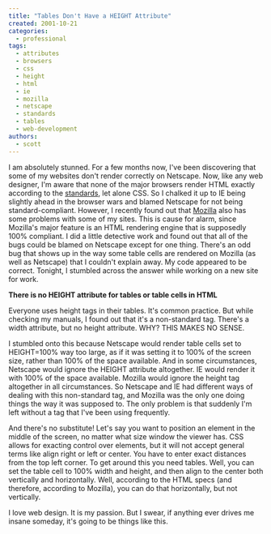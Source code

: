 ```yaml
---
title: "Tables Don't Have a HEIGHT Attribute"
created: 2001-10-21
categories: 
  - professional
tags: 
  - attributes
  - browsers
  - css
  - height
  - html
  - ie
  - mozilla
  - netscape
  - standards
  - tables
  - web-development
authors: 
  - scott
---
```


I am absolutely stunned. For a few months now, I've been discovering that some of my websites don't render correctly on Netscape. Now, like any web designer, I'm aware that none of the major browsers render HTML exactly according to the [standards](http://www.w3.org/), let alone CSS. So I chalked it up to IE being slightly ahead in the browser wars and blamed Netscape for not being standard-compliant. However, I recently found out that [Mozilla](http://www.mozilla.org/) also has some problems with some of my sites. This is cause for alarm, since Mozilla's major feature is an HTML rendering engine that is supposedly 100% compliant. I did a little detective work and found out that all of the bugs could be blamed on Netscape except for one thing. There's an odd bug that shows up in the way some table cells are rendered on Mozilla (as well as Netscape) that I couldn't explain away. My code appeared to be correct. Tonight, I stumbled across the answer while working on a new site for work.

**There is no HEIGHT attribute for tables or table cells in HTML**

Everyone uses height tags in their tables. It's common practice. But while checking my manuals, I found out that it's a non-standard tag. There's a width attribute, but no height attribute. WHY? THIS MAKES NO SENSE.

I stumbled onto this because Netscape would render table cells set to HEIGHT=100% way too large, as if it was setting it to 100% of the screen size, rather than 100% of the space available. And in some circumstances, Netscape would ignore the HEIGHT attribute altogether. IE would render it with 100% of the space available. Mozilla would ignore the height tag altogether in all circumstances. So Netscape and IE had different ways of dealing with this non-standard tag, and Mozilla was the only one doing things the way it was supposed to. The only problem is that suddenly I'm left without a tag that I've been using frequently.

And there's no substitute! Let's say you want to position an element in the middle of the screen, no matter what size window the viewer has. CSS allows for exacting control over elements, but it will not accept general terms like align right or left or center. You have to enter exact distances from the top left corner. To get around this you need tables. Well, you can set the table cell to 100% width and height, and then align to the center both vertically and horizontally. Well, according to the HTML specs (and therefore, according to Mozilla), you can do that horizontally, but not vertically.

I love web design. It is my passion. But I swear, if anything ever drives me insane someday, it's going to be things like this.
